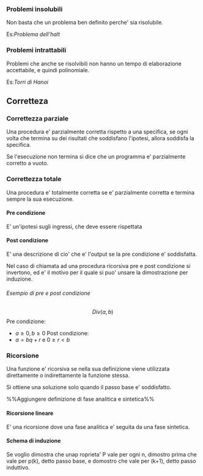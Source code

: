 ### Problemi insolubili
Non basta che un problema ben definito perche' sia risolubile.

Es:*Problema dell'halt*

### Problemi intrattabili 
Problemi che anche se risolvibili non hanno un tempo di elaborazione accettabile, e quindi polinomiale.

Es:*Torri di Hanoi*

## Corretteza
### Correttezza parziale
Una procedura e' parzialmente corretta rispetto a una specifica, se ogni volta che termina su dei risultati che soddisfano l'ipotesi, allora soddisfa la specifica.

Se l'esecuzione non termina si dice che un programma e' parzialmente corretto a vuoto.

### Correttezza totale
Una procedura e' totalmente corretta se e' parzialmente corretta e termina sempre la sua esecuzione.

#### Pre condizione
E' un'ipotesi sugli ingressi, che deve essere rispettata
#### Post condizione 
E' una descrizione di cio' che e' l'output se la pre condizione e' soddisfatta.

Nel caso di chiamata ad una procedura ricorsiva pre e post condizione si invertono, ed e' il motivo per il quale si puo' unsare la dimostrazione per induzione.

###### Esempio di pre e post condizione
$$Div(a,b)$$
Pre condizione:
 - $a\ge0,b\ge 0$
 Post condizione:
 - $a=bq+r$ e $0\ge r < b$

### Ricorsione
Una funzione e' ricorsiva se nella sua definizione viene utilizzata direttamente o indirettamente la funzione stessa.

Si ottiene una soluzione solo quando il passo base e' soddisfatto.


%%Aggiungere definizione di fase analitica e sintetica%%
#### Ricorsione lineare 
E' una ricorsione dove una fase analitica e' seguita da una fase sintetica.

#### Schema di induzione

Se voglio dimostra che unap roprieta' P vale per ogni n, dimostro prima che vale per p(k), detto passo base, e domostro che vale per (k+1), detto passo induttivo.

